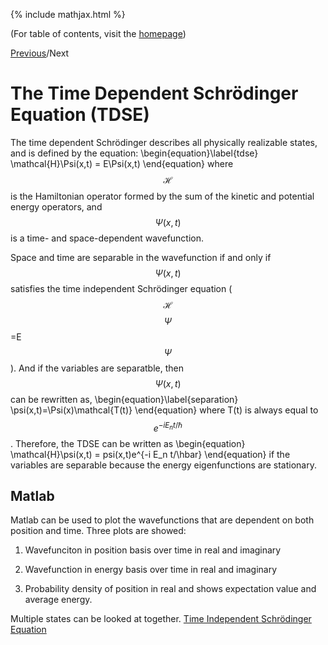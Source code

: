 {% include mathjax.html %}

(For table of contents, visit the [homepage](/README.md))

[Previous](PIB.md)/Next

# The Time Dependent Schrödinger Equation (TDSE)

The time dependent Schrödinger describes all physically realizable states, and is defined by the equation:
  \begin{equation}\label{tdse}
    \mathcal{H}\Psi(x,t) = E\Psi(x,t)
\end{equation}
where $$\mathcal{H}$$ is the Hamiltonian operator formed by the sum of the kinetic and potential energy operators, and  $$\Psi(x,t)$$ is a time- and space-dependent wavefunction.

Space and time are separable in the wavefunction if and only if $$\Psi(x,t)$$ satisfies the time independent Schrödinger equation ($$\mathcal{H}$$$$\Psi$$=E$$\Psi$$). And if the variables are separatble, then $$\Psi(x,t)$$ can be rewritten as,
\begin{equation}\label{separation}
    \psi(x,t)=\Psi(x)\mathcal{T(t)}
\end{equation}
where T(t) is always equal to $$e^{-i E_n t/\hbar}$$.
Therefore, the TDSE can be written as 
  \begin{equation}
    \mathcal{H}\psi(x,t) = psi(x,t)e^{-i E_n t/\hbar}
 \end{equation}
if the variables are separable because the energy eigenfunctions are stationary.

## Matlab
Matlab can be used to plot the wavefunctions that are dependent on both position and time. Three plots are showed:

  1. Wavefunciton in position basis over time in real and imaginary
    
  2. Wavefunction in energy basis over time in real and imaginary
    
  3. Probability density of position in real and shows expectation value and average energy.
    
Multiple states can be looked at together.
[Time Independent Schrödinger Equation](TDSEa2.m)

